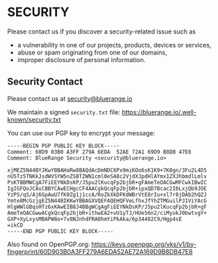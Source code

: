 # SECURITY

Please contact us if you discover a security-related issue such as

- a vulnerability in one of our projects, products, devices or services,
- abuse or spam originating from one of our domains,
- improper disclosure of personal information.

## Security Contact

Please contact us at [security@bluerange.io](mailto:security@bluerange.io)

We maintain a signed `security.txt` file: https://bluerange.io/.well-known/security.txt

You can use our PGP key to encrypt your message:

```text
-----BEGIN PGP PUBLIC KEY BLOCK-----
Comment: 60D9 03B0 A3FF 279A 6EDA  52AE 72A1 69D9 B8DB 47E8
Comment: BlueRange Security <security@bluerange.io>

xjMEZ5N44BYJKwYBBAHaRw8BAQdAcDmNDC6Px9miKOo6sK1K9+7K0gn/3Fu2L4D5
nU5Tz5TNKkJsdWVSYW5nZSBTZWN1cml0eSA8c2VjdXJpdHlAYmx1ZXJhbmdlLmlv
PsKTBBMWCgA7FiEEYNkDsKP/J5pu2lKucqFp2bjbR+gFAmeTeOACGwMFCwkIBwIC
IgIGFQoJCAsCBBYCAwECHgcCF4AACgkQcqFp2bjbR+ipxQD7Bcac2I6LxjQb9JOE
YzPS/qS/Aj6GpAwU7fK0Zg1j1ccA/RoZkXkDFKdWBrVtE8rIu+xl7r8jDAb2hQZJ
Ymte8McGzjgEZ5N44BIKKwYBBAGXVQEFAQEHQFVeLfhxJfYhZTMGuilPJ1ViYAcG
HlgWWlGBqsHTz6xKAwEIB8J4BBgWCgAgFiEEYNkDsKP/J5pu2lKucqFp2bjbR+gF
AmeTeOACGwwACgkQcqFp2bjbR+ithwEA2+vU1yTJ/HUe56n2/ciMyokJ0bwtvgY+
GXP+XyLxysMBAPW8o+7v8NJnhdFRA0hmYiPkAka/6p34482C9/Hgp4sE
=ikCD
-----END PGP PUBLIC KEY BLOCK-----
```

Also found on OpenPGP.org: https://keys.openpgp.org/vks/v1/by-fingerprint/60D903B0A3FF279A6EDA52AE72A169D9B8DB47E8
